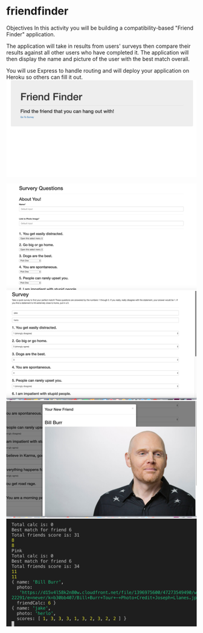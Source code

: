 # friendfinder
Objectives
In this activity you will be building a compatibility-based "Friend Finder" application. 

The application will take in results from users' surveys then compare their results against all other users who have completed it. The application will then display the name and picture of the user with the best match overall.

You will use Express to handle routing and will deploy your application on Heroku so others can fill it out.
<img src = 'friendfinder_1.png'>

<img src = 'friendfinder_2.png'>
<img src = 'friendfinder_2b.png'>
<img src = 'friendfinder_3.png'>
<img src = 'friendfinder_5.png'>
